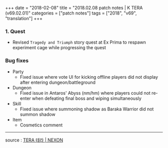 +++
date = "2018-02-08"
title = "2018.02.08 patch notes | K TERA (v69.02.01)"
categories = ["patch notes"]
tags = ["2018", "v69", "translation"]
+++

### 1. Quest
- Revised `Tragedy and Triumph` story quest at Ex Prima to respawn experiment cage while progressing the quest

### Bug fixes
- Party
  - Fixed issue where vote UI for kicking offline players did not display after entering dungeon/battleground
- Dungeon
  - Fixed issue in Antaros' Abyss (nm/hm) where players could not re-enter when defeating final boss and wiping simultaneously
- Skill
  - Fixed issue where summoning shadow as Baraka Warrior did not summon shadow
- Item
  - Cosmetics comment

----

source : [TERA 테라 | NEXON](http://tera.nexon.com/news/update/view.aspx?n4articlesn=319)
